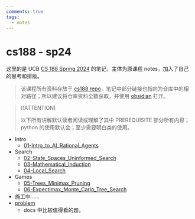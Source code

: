 ```yaml
---
comments: true
tags:
  - notes
---
```


# cs188 - sp24

这里的是 UCB [CS 188 Spring 2024](https://inst.eecs.berkeley.edu/~cs188/sp24/) 的笔记，主体为原课程 notes，加入了自己的思考和排版。

> 该课程所有资料存放于 [cs188 repo](https://github.com/Darstib/cs188)，笔记中部分链接也指向为仓库中的相对路径；所以建议将仓库资料全数获取，并使用 [obsidian](https://obsidian.md/) 打开。

> [!ATTENTION]
>
> 以下所有讲解默认读者阅读或理解了其中 PREREQUISITE 部分所有内容；python 的使用默认会；至少需要明白类的使用。

- Intro
    - [01-Intro_to_AI_Rational_Agents](01-Intro_to_AI_Rational_Agents.md)
- Search
    - [02-State_Spaces_Uninformed_Search](02-State_Spaces_Uninformed_Search.md)
    - [03-Mathematical_Induction](../cs70/03-Mathematical_Induction.md)
    - [04-Local_Search](04-Local_Search.md)
- Games
    - [05-Trees_Minimax_Pruning](05-Trees_Minimax_Pruning.md)
    - [06-Expectimax_Monte_Carlo_Tree_Search](06-Expectimax_Monte_Carlo_Tree_Search.md)
- 施工中……
- [problem](problem.md)
    - docs 中比较值得看的题。